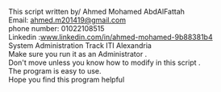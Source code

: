 This script written by/ Ahmed Mohamed AbdAlFattah   
Email: ahmed.m201419@gmail.com  
phone number: 01022108515  
Linkedin :www.linkedin.com/in/ahmed-mohamed-9b88381b4  
System Administration Track ITI Alexandria   
Make sure you run it as an Administrator .  
Don't move unless you know how to  modify  in this script .  
The program is easy to use.  
Hope you find this program helpful  
